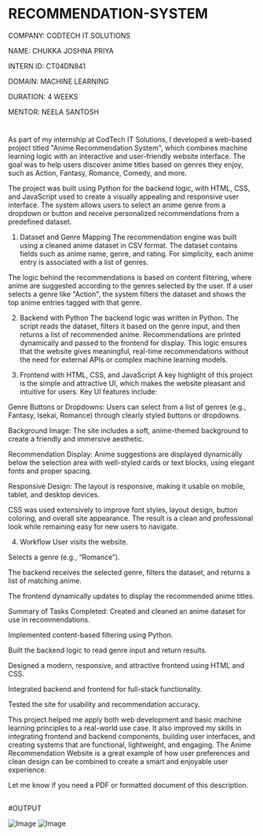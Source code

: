 # RECOMMENDATION-SYSTEM

COMPANY: CODTECH IT SOLUTIONS

NAME: CHUKKA JOSHNA PRIYA

INTERN ID: CT04DN841

DOMAIN: MACHINE LEARNING

DURATION: 4 WEEKS

MENTOR: NEELA SANTOSH

##

#

As part of my internship at CodTech IT Solutions, I developed a web-based project titled "Anime Recommendation System", which combines machine learning logic with an interactive and user-friendly website interface. The goal was to help users discover anime titles based on genres they enjoy, such as Action, Fantasy, Romance, Comedy, and more.

The project was built using Python for the backend logic, with HTML, CSS, and JavaScript used to create a visually appealing and responsive user interface. The system allows users to select an anime genre from a dropdown or button and receive personalized recommendations from a predefined dataset.

1. Dataset and Genre Mapping
The recommendation engine was built using a cleaned anime dataset in CSV format. The dataset contains fields such as anime name, genre, and rating. For simplicity, each anime entry is associated with a list of genres.

The logic behind the recommendations is based on content filtering, where anime are suggested according to the genres selected by the user. If a user selects a genre like "Action", the system filters the dataset and shows the top anime entries tagged with that genre.

2. Backend with Python
The backend logic was written in Python. The script reads the dataset, filters it based on the genre input, and then returns a list of recommended anime. Recommendations are printed dynamically and passed to the frontend for display. This logic ensures that the website gives meaningful, real-time recommendations without the need for external APIs or complex machine learning models.

3. Frontend with HTML, CSS, and JavaScript
A key highlight of this project is the simple and attractive UI, which makes the website pleasant and intuitive for users. Key UI features include:

Genre Buttons or Dropdowns: Users can select from a list of genres (e.g., Fantasy, Isekai, Romance) through clearly styled buttons or dropdowns.

Background Image: The site includes a soft, anime-themed background to create a friendly and immersive aesthetic.

Recommendation Display: Anime suggestions are displayed dynamically below the selection area with well-styled cards or text blocks, using elegant fonts and proper spacing.

Responsive Design: The layout is responsive, making it usable on mobile, tablet, and desktop devices.

CSS was used extensively to improve font styles, layout design, button coloring, and overall site appearance. The result is a clean and professional look while remaining easy for new users to navigate.

4. Workflow
User visits the website.

Selects a genre (e.g., “Romance”).

The backend receives the selected genre, filters the dataset, and returns a list of matching anime.

The frontend dynamically updates to display the recommended anime titles.

Summary of Tasks Completed:
Created and cleaned an anime dataset for use in recommendations.

Implemented content-based filtering using Python.

Built the backend logic to read genre input and return results.

Designed a modern, responsive, and attractive frontend using HTML and CSS.

Integrated backend and frontend for full-stack functionality.

Tested the site for usability and recommendation accuracy.

This project helped me apply both web development and basic machine learning principles to a real-world use case. It also improved my skills in integrating frontend and backend components, building user interfaces, and creating systems that are functional, lightweight, and engaging. The Anime Recommendation Website is a great example of how user preferences and clean design can be combined to create a smart and enjoyable user experience.

Let me know if you need a PDF or formatted document of this description.

##

#OUTPUT

![Image](https://github.com/user-attachments/assets/49805547-70c6-4308-832c-3fb68db97f31)
![Image](https://github.com/user-attachments/assets/7ab165ca-3b7d-4b36-82e9-6b9851d7a643)
